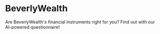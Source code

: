 # BeverlyWealth
Are BeverlyWealth's financial instruments right for you? Find out with our AI-powered questionnaire!
